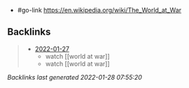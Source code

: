 - #go-link https://en.wikipedia.org/wiki/The_World_at_War

## Backlinks

> - [2022-01-27](todo.md)
>   - watch [[world at war]]
>   - watch [[world at war]]

_Backlinks last generated 2022-01-28 07:55:20_
